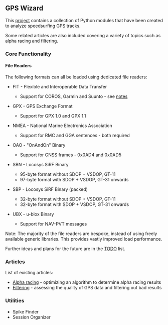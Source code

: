 ## GPS Wizard

This [project](https://github.com/Logiqx/gps-wizard) contains a collection of Python modules that have been created to analyze speedsurfing GPS tracks.

Some related articles are also included covering a variety of topics such as alpha racing and filtering.



### Core Functionality

#### File Readers

The following formats can all be loaded using dedicated file readers:

- FIT - Flexible and Interoperable Data Transfer
  - Support for COROS, Garmin and Suunto - see [notes](fit.md)

- GPX - GPS Exchange Format
  - Support for GPX 1.0 and GPX 1.1

- NMEA - National Marine Electronics Association
  - Support for RMC and GGA sentences - both required
- OAO - "OnAndOn" Binary
  - Support for GNSS frames - 0x0AD4 and 0x0AD5
- SBN - Locosys SiRF Binary
  - 95-byte format without SDOP + VSDOP, GT-11
  - 97-byte format with SDOP + VSDOP, GT-31 onwards
- SBP - Locosys SiRF Binary (packed)
  - 32-byte format without SDOP + VSDOP, GT-11
  - 32-byte format with SDOP + VSDOP, GT-31 onwards
- UBX - u-blox Binary
  - Support for NAV-PVT messages

Note: The majority of the file readers are bespoke, instead of using freely available generic libraries. This provides vastly improved load performance.



Further ideas and plans for the future are in the [TODO](TODO.md) list.



### Articles

List of existing articles:

- [Alpha racing](alpha-racing/README.md) - optimizing an algorithm to determine alpha racing results
- [Filtering](filtering/README.md) - assessing the quality of GPS data and filtering out bad results



### Utilities

- Spike Finder
- Session Organizer
